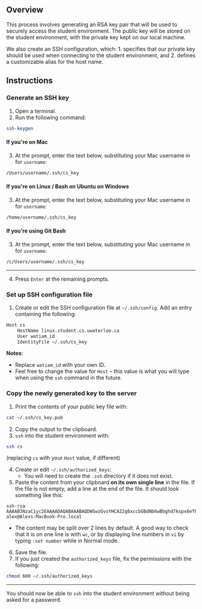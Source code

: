 ## Overview
This process involves generating an RSA key pair that will be used to securely access the student environment. The public key will be stored on the student environment, with the private key kept on our local machine.

We also create an SSH configuration, which: 1. specifies that our private key should be used when connecting to the student environment, and 2. defines a customizable alias for the host name.

## Instructions
### Generate an SSH key

1. Open a terminal.
2. Run the following command:
```bash
ssh-keygen
```
#### If you're on Mac
3. At the prompt, enter the text below, substituting your Mac username in for `username`:
```bash
/Users/username/.ssh/cs_key
```

#### If you're on Linux / Bash on Ubuntu on Windows
3. At the prompt, enter the text below, substituting your Mac username in for `username`:
```bash
/home/username/.ssh/cs_key
```

#### If you're using Git Bash
3. At the prompt, enter the text below, substituting your Mac username in for `username`:
```bash
/c/Users/username/.ssh/cs_key
```

---

4. Press `Enter` at the remaining prompts.

### Set up SSH configuration file
1. Create or edit the SSH configuration file at `~/.ssh/config`. Add an entry containing the following:
```bash
Host cs
    HostName linux.student.cs.uwaterloo.ca
    User watiam_id
    IdentityFile ~/.ssh/cs_key
```
**Notes**:
* Replace `watiam_id` with your own ID.
* Feel free to change the value for `Host` – this value is what you will type when using the `ssh` command in the future.


### Copy the newly generated key to the server
1. Print the contents of your public key file with:
```bash
cat ~/.ssh/cs_key.pub
```
2. Copy the output to the clipboard.
3. `ssh` into the student environment with:
```bash
ssh cs
```
(replacing `cs` with your `Host` value, if different)

4. Create or edit `~/.ssh/authorized_keys`:
    * You will need to create the `.ssh` directory if it does not exist.
5. Paste the content from your clipboard **on its own single line** in the file. If the file is not empty, add a line at the end of the file. It should look something like this:
```
ssh-rsa AAAAB3NzaC1yc2EAAAADAQABAAABAQDWSwzGvsYHCAZ2g6xccbGBdNb6wBbghd7kspx6eTPt4RSlLPEewBg3qogyj3I+DSa2M+Mql8xG4A6TLj7mOeIrS6BDcX5NEi3mStN5Bt+jj1SqRJYceD93a7RjPaaaaakjakdshfklhasldkhflkasdjhfaksjldhfhXjIm7RIFjivq56TpK8HXd/YXD29IY4o4MPr6rXJcMKws5fnl3kywYRwv7Hg9mPKdHnKm9En2PXtq7BXVlNz+lQt1cQ9GpKHiPt69GlzervXGSFt54eaddTrEbzzesoZ4OtDbnwWEh3Pp95FvZFdejLbIakpUTJnPCWU7EAGCV4Me1thDZQ5 alex@Alexs-MacBook-Pro.local
```
  * The content may be split over 2 lines by default. A good way to check that it is on one line is with `wc`, or by displaying line numbers in `vi` by typing `:set number` while in Normal mode.
6. Save the file.
7. If you just created the `authorized_keys` file, fix the permissions with the following:
```bash
chmod 600 ~/.ssh/authorized_keys
```

---

You should now be able to `ssh` into the student environment without being asked for a password.
